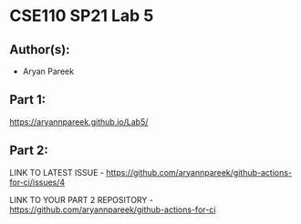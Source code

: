 # CSE110 SP21 Lab 5

## Author(s):
- Aryan Pareek

## Part 1:

https://aryannpareek.github.io/Lab5/

## Part 2:

LINK TO LATEST ISSUE - https://github.com/aryannpareek/github-actions-for-ci/issues/4

LINK TO YOUR PART 2 REPOSITORY - https://github.com/aryannpareek/github-actions-for-ci